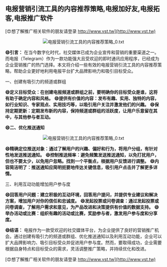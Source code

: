 ## **电报营销引流工具的内容推荐策略,电报加好友,电报拓客,电报推广软件**

[😍想了解推广相关软件的朋友请登录 http://www.vst.tw](http://www.vst.tw)

 <center><img src="https://vst.tw/MP4/tuiguang/png/0.png" alt="电报营销引流工具的内容推荐策略_0.txt"></center>

**😄引言：**
在当今数字化时代，社交媒体已成为企业宣传和营销的重要渠道之一。而电报（Telegram）作为一款功能强大且受欢迎的即时通讯应用程序，已经成为企业营销推广的热门选择。本文将介绍一些有效的电报营销引流工具的内容推荐策略，帮助企业更好地利用电报平台扩大品牌影响力和吸引目标受众。

一、创建有吸引力的频道或群组

**😄定义目标受众：在创建电报频道或群组之前，要明确你的目标受众是谁，这将有助于确定内容和风格。**
**😄提供有价值的内容：发布有趣、实用、独特的内容，如行业知识、专家观点、实用技巧等，以吸引用户关注并激发他们的兴趣。**
**😄保持定期更新：定期发布新的内容，保持频道或群组的活跃度，让用户乐意留在其中，与其他参与者互动。**

**😄二、优化推送通知**

 <center><img src="https://vst.tw/MP4/tuiguang/png/2.png" alt="电报营销引流工具的内容推荐策略_0.txt"></center>

**😄精确定位推送对象：通过了解用户的兴趣、偏好和行为，将用户分组，有针对性地发送推送通知。**
**😄控制推送频率：避免频繁发送推送通知，以免打扰用户，但也不要太少，以免用户忽略。找到一个平衡点，根据用户反馈进行调整。**
**😄内容简洁明了：推送通知应简明扼要地传达关键信息，吸引用户点击并了解更多详情。**

三、利用互动功能增加用户参与度

**😄回答用户问题：建立积极的互动环境，回答用户提问，并提供专业建议和解决方案，增加用户对你的信任和忠诚度。**
**😄发起投票或问卷调查：通过发起投票或问卷调查，了解用户需求和意见，为产品改进和决策提供有价值的数据支持。**
**😄举办活动或比赛：组织有趣的活动或比赛，奖励参与者，激发用户参与度和分享度。**

**😄结语：**
电报作为一款受欢迎的社交媒体平台，为企业提供了良好的营销推广机会。通过创建有吸引力的频道或群组、优化推送通知以及利用互动功能，企业可以扩大品牌影响力、吸引目标受众并促进用户参与度。然而，要取得成功，企业需要根据自身特点和目标受众的需求，灵活调整推广策略，并持续优化和改进。

[😍想了解推广相关软件的朋友请登录 http://www.vst.tw](http://www.vst.tw)



